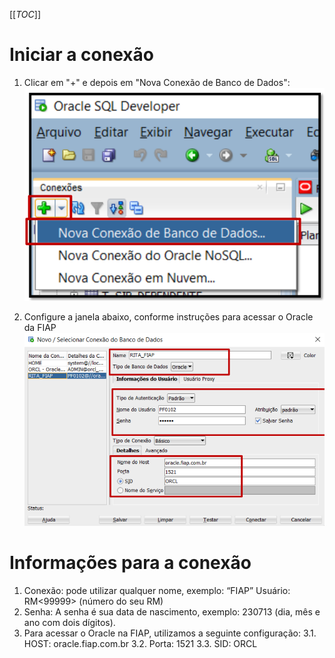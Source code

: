 [[_TOC_]]

# Iniciar a conexão

1. Clicar em "+" e depois em "Nova Conexão de Banco de Dados":
![image.png](/.attachments/image-83712327-b97e-4454-b7dc-e1e927ca782d.png)

2. Configure a janela abaixo, conforme instruções para acessar o Oracle da FIAP
![image.png](/.attachments/image-61c0d77c-424d-4c1f-84b7-10ab476c7a6d.png)

# Informações para a conexão

1. Conexão: pode utilizar qualquer nome, exemplo: “FIAP” Usuário: RM<99999> (número do seu RM) 
2. Senha: A senha é sua data de nascimento, exemplo: 230713 (dia, mês e ano com dois dígitos). 
3. Para acessar o Oracle na FIAP, utilizamos a seguinte configuração: 
3.1. HOST: oracle.fiap.com.br 
3.2. Porta: 1521 
3.3. SID: ORCL
